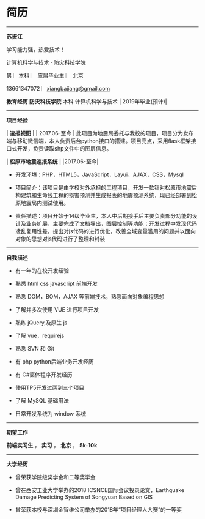 # 简历

***

**苏振江**  

学习能力强，热爱技术！  

计算机科学与技术 · 防灾科技学院 

  男 ︳本科 ︳ 应届毕业生 ︳ 北京

13661347072 ︳[xiangbajiang@gmail.com](mailto:example@exampleabc.com) 

**教育经历** 
**防灾科技学院**
本科 计算机科学与技术
| 2019年毕业(预计)|

***

**项目经验** 

| **速报视图** |  | 2017.06-至今 |
此项目为地震局委托与我校的项目，项目分为发布端与移动微信端，本人负责后台python接口的搭建。项目亮点，采用flask框架接口式开发，负责读取shp文件中的图层信息。

| **松原市地震速报系统** | |2017.06-至今|

- 开发环境：PHP，HTML5，JavaScript，Layui，AJAX，CSS，Mysql

- 项目简介：该项目是由学校对外承担的工程项目，开发一款针对松原市地震后构建筑和生命线工程的损害预测并生成报表的地震预测系统，现已经部署到松原地震局内测试使用。 

- 责任描述：项目开始于14级毕业生，本人中后期接手后主要负责部分功能的设计及业务扩展，主要完成了文档导出，图层控制等功能；开发过程中发现代码凌乱复用性差，提出对js代码的进行优化，改善全域变量滥用的问题并以面向对象的思想对js代码进行了整理和封装

***

**自我描述**  

- 有一年的在校开发经验 

- 熟悉 html css javascript 前端开发

- 熟悉 DOM，BOM，AJAX 等前端技术，熟悉面向对象编程思想

- 了解并多次使用 VUE 进行项目开发

- 熟练 jQuery,及原生 js

- 了解 vue，requirejs 

- 熟悉 SVN 和 Git 

- 有 php python后端业务开发经历

- 有 C#窗体程序开发经历 

- 使用TP5开发过两到三个项目 

- 了解 MySQL 基础用法

- 日常开发系统为 window 系统

***

**期望工作**  

**前端实习生** ， **实习** ， **北京** ， **5k-10k**  

***

**大学经历**  

- 曾荣获学院级奖学金和二等奖学金

- 曾在西安工业大学举办的2018 ICSNCE国际会议投录论文，Earthquake Damage Predicting System of Songyuan Based on GIS

- 曾荣获本校与深圳金智维公司举办的2018年“项目经理人大赛”的一等奖
